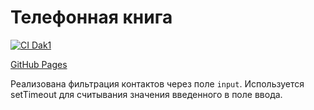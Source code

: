 # Телефонная книга

[![CI Dak1](https://github.com/Go5710264/contact-book/actions/workflows/github-actions-demo.yml/badge.svg)](https://github.com/Go5710264/contact-book/actions/workflows/github-actions-demo.yml)

[GitHub Pages](https://go5710264.github.io/contact-book/)

Реализована фильтрация контактов через поле `input`. 
Используется setTimeout для считывания значения введенного в поле ввода.